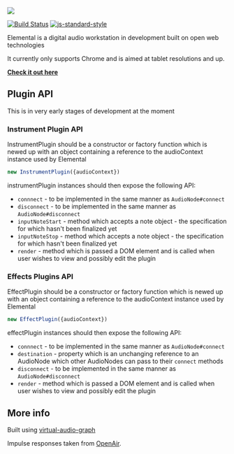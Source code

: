 <img src="http://elemental.audio/assets/logo.svg" />

[![Build Status](https://travis-ci.org/benji6/elemental.svg)](https://travis-ci.org/benji6/elemental)
[![js-standard-style](https://img.shields.io/badge/code%20style-standard-brightgreen.svg)](http://standardjs.com/)

Elemental is a digital audio workstation in development built on open web technologies

It currently only supports Chrome and is aimed at tablet resolutions and up.

**[Check it out here](http://elemental.audio/)**

## Plugin API

This is in very early stages of development at the moment

### Instrument Plugin API

InstrumentPlugin should be a constructor or factory function which is newed up with an object containing a reference to the audioContext instance used by Elemental

```javascript
new InstrumentPlugin({audioContext})
```

instrumentPlugin instances should then expose the following API:

- `connnect` - to be implemented in the same manner as `AudioNode#connect`
- `disconnect` - to be implemented in the same manner as `AudioNode#disconnect`
- `inputNoteStart` - method which accepts a note object - the specification for which hasn't been finalized yet
- `inputNoteStop` - method which accepts a note object - the specification for which hasn't been finalized yet
- `render` - method which is passed a DOM element and is called when user wishes to view and possibly edit the plugin

### Effects Plugins API

EffectPlugin should be a constructor or factory function which is newed up with an object containing a reference to the audioContext instance used by Elemental

```javascript
new EffectPlugin({audioContext})
```

effectPlugin instances should then expose the following API:

- `connnect` - to be implemented in the same manner as `AudioNode#connect`
- `destination` - property which is an unchanging reference to an AudioNode which other AudioNodes can pass to their `connect` methods
- `disconnect` - to be implemented in the same manner as `AudioNode#disconnect`
- `render` - method which is passed a DOM element and is called when user wishes to view and possibly edit the plugin

## More info

Built using [virtual-audio-graph](https://github.com/benji6/virtual-audio-graph/)

Impulse responses taken from [OpenAir](http://www.openairlib.net/).
